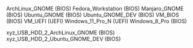 ArchLinux_GNOME (BIOS)
Fedora_Workstation (BIOS)
Manjaro_GNOME (BIOS)
Ubuntu_GNOME (BIOS)
Ubuntu_GNOME_DEV (BIOS)
VM_BIOS (BIOS)
VM_UEFI (UEFI)
Windows_11_Pro_N (UEFI)
Windows_8_Pro (BIOS)

xyz_USB_HDD_2_ArchLinux_GNOME (BIOS)
xyz_USB_HDD_2_Ubuntu_GNOME_DEV (BIOS)
